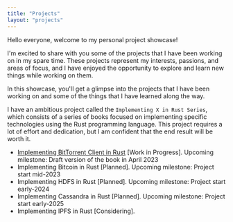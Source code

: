 ```yaml
---
title: "Projects"
layout: "projects"
---
```


Hello everyone, welcome to my personal project showcase! 

I'm excited to share with you some of the projects that I have been working on in my spare time. These projects represent my interests, passions, and areas of focus, and I have enjoyed the opportunity to explore and learn new things while working on them. 

In this showcase, you'll get a glimpse into the projects that I have been working on and some of the things that I have learned along the way. 

I have an ambitious project called the `Implementing X in Rust Series`, which consists of a series of books focused on implementing specific technologies using the Rust programming language. This project requires a lot of effort and dedication, but I am confident that the end result will be worth it.

- [Implementing BitTorrent Client in Rust](https://almazmurzabekov.gitlab.io/implementing-bittorrent-client-in-rust/) [Work in Progress]. Upcoming milestone: Draft version of the book in April 2023
- Implementing Bitcoin in Rust [Planned]. Upcoming milestone: Project start mid-2023
- Implementing HDFS in Rust [Planned]. Upcoming milestone: Project start early-2024
- Implementing Cassandra in Rust [Planned]. Upcoming milestone: Project start early-2025
- Implementing IPFS in Rust [Considering].